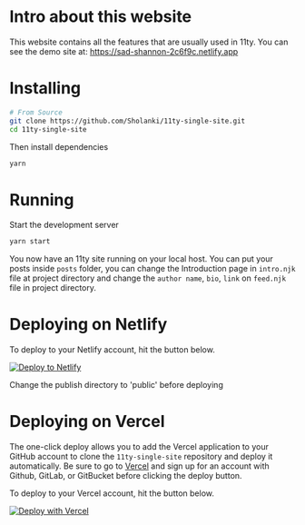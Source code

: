 # Intro about this website

This website contains all the features that are usually used in 11ty. 
You can see the demo site at: https://sad-shannon-2c6f9c.netlify.app

# Installing
```bash
# From Source
git clone https://github.com/Sholanki/11ty-single-site.git
cd 11ty-single-site
```

Then install dependencies

```bash
yarn
```

# Running

Start the development server

```bash
yarn start
```

You now have an 11ty site running on your local host. You can put your posts inside `posts` folder, you can change the Introduction page in `intro.njk` file at project directory and change the `author name`, `bio`, `link` on `feed.njk` file in project directory.

# Deploying on Netlify

To deploy to your Netlify account, hit the button below.

[![Deploy to Netlify](https://www.netlify.com/img/deploy/button.svg)](https://app.netlify.com/start/deploy?repository=https://github.com/Sholanki/11ty-single-site)

Change the publish directory to 'public' before deploying

# Deploying on Vercel

The one-click deploy allows you to add the Vercel application to your GitHub account to clone the `11ty-single-site` repository and deploy it automatically. Be sure to go to [Vercel](https://vercel.com/signup) and sign up for an account with Github, GitLab, or GitBucket before clicking the deploy button.

To deploy to your Vercel account, hit the button below.

[![Deploy with Vercel](https://vercel.com/button)](https://vercel.com/new/project?template=https://github.com/Sholanki/11ty-single-site)